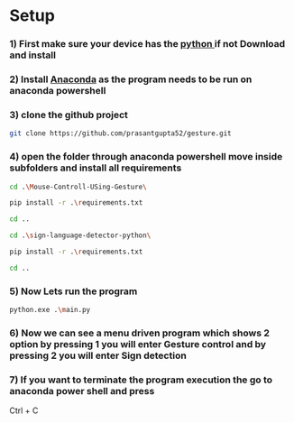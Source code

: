 # Setup


### 1) First make sure your device has the [python ](https://www.python.org/downloads/) if not Download and install 

### 2) Install [Anaconda](https://www.anaconda.com/download) as the program needs to be run on anaconda powershell

### 3) clone the github project

```bash
git clone https://github.com/prasantgupta52/gesture.git
```

### 4) open the folder through anaconda powershell move inside subfolders and install all requirements

```bash
cd .\Mouse-Controll-USing-Gesture\
```
```bash
pip install -r .\requirements.txt
```
```bash
cd ..
```
```bash
cd .\sign-language-detector-python\
```
```bash
pip install -r .\requirements.txt
```
```bash
cd ..
```
          
### 5) Now Lets run the program

```bash
python.exe .\main.py
```

### 6) Now we can see a menu driven program which shows 2 option by pressing 1 you will enter Gesture control and by pressing 2 you will enter Sign detection

### 7) If you want to terminate the program execution the go to anaconda power shell and press

Ctrl + C
